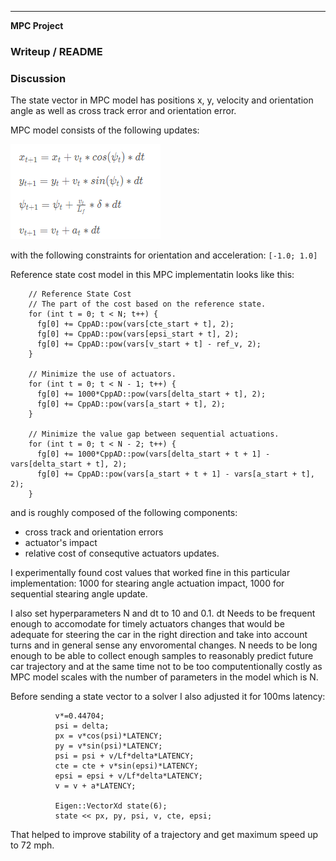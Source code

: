 ---

**MPC Project**

### Writeup / README

[//]: # (Image References)

[image1]: ./images/kinematic_model.png "Kinematic Model"

### Discussion

The state vector in MPC model has positions x, y, velocity and orientation angle
as well as cross track error and orientation error.

MPC model consists of the following updates:


![alt text][image1]

with the following constraints for orientation and acceleration:
```[-1.0; 1.0]```

Reference state cost model in this MPC implementatin looks like this:
```
    // Reference State Cost
    // The part of the cost based on the reference state.
    for (int t = 0; t < N; t++) {
      fg[0] += CppAD::pow(vars[cte_start + t], 2);
      fg[0] += CppAD::pow(vars[epsi_start + t], 2);
      fg[0] += CppAD::pow(vars[v_start + t] - ref_v, 2);
    }

    // Minimize the use of actuators.
    for (int t = 0; t < N - 1; t++) {
      fg[0] += 1000*CppAD::pow(vars[delta_start + t], 2);
      fg[0] += CppAD::pow(vars[a_start + t], 2);
    }

    // Minimize the value gap between sequential actuations.
    for (int t = 0; t < N - 2; t++) {
      fg[0] += 1000*CppAD::pow(vars[delta_start + t + 1] - vars[delta_start + t], 2);
      fg[0] += CppAD::pow(vars[a_start + t + 1] - vars[a_start + t], 2);
    }
```
and is roughly composed of the following components:
 - cross track and orientation errors
 - actuator's impact
 - relative cost of consequtive actuators updates.

I experimentally found cost values that worked fine in this particular implementation:
1000 for stearing angle actuation impact, 1000 for sequential stearing angle update.

I also set hyperparameters N and dt to 10 and 0.1. dt Needs to be frequent enough to accomodate
for timely actuators changes that would be adequate for steering the car in the right direction
and take into account turns and in general sense any envoromental changes. N needs to be long enough
to be able to collect enough samples to reasonably predict future car trajectory and at the same
time not to be too computentionally costly as MPC model scales with the number of parameters in the model
which is N.

Before sending a state vector to a solver I also adjusted it for 100ms latency:
```
          v*=0.44704;
          psi = delta;
          px = v*cos(psi)*LATENCY; 
          py = v*sin(psi)*LATENCY;
          psi = psi + v/Lf*delta*LATENCY;
          cte = cte + v*sin(epsi)*LATENCY;
          epsi = epsi + v/Lf*delta*LATENCY;
          v = v + a*LATENCY;

          Eigen::VectorXd state(6);
          state << px, py, psi, v, cte, epsi;
```

That helped to improve stability of a trajectory and get maximum speed up to 72 mph.

